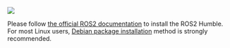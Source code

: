 ![](/assets/images/platform/openmanipulator_p/logo_ros.png)

Please follow [the official ROS2 documentation](https://docs.ros.org/en/humble/Installation.html) to install the ROS2 Humble.  
For most Linux users, [Debian package installation](https://docs.ros.org/en/humble/Installation/Ubuntu-Install-Debians.html) method is strongly recommended.

<!-- For beginners, it is strongly recommended to install ROS with the script provided in the below command.


``` bash
$ sudo apt update
$ wget https://raw.githubusercontent.com/ROBOTIS-GIT/robotis_tools/master/install_ros2_foxy.sh
$ chmod 755 ./install_ros2_foxy.sh
$ bash ./install_ros2_foxy.sh
```

**NOTE**: In order to check which packages are installed, please check this link out. [install_ros2_foxy.sh](https://raw.githubusercontent.com/ROBOTIS-GIT/robotis_tools/master/install_ros2_foxy.sh)
{: .notice--info}

If you prefer a manual installation，following link guides you how to install ROS 2 on your PC
- [Manual Installation of ROS 2 Foxy Fitzroy](https://index.ros.org/doc/ros2/Installation/Foxy/Linux-Install-Debians/) -->